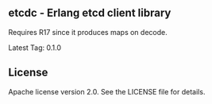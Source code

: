 ## etcdc - Erlang etcd client library

Requires R17 since it produces maps on decode.

Latest Tag: 0.1.0


## License

Apache license version 2.0. See the LICENSE file for details.
